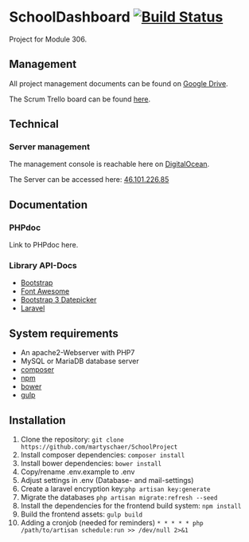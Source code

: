 # SchoolDashboard [![Build Status](https://travis-ci.org/martyschaer/SchoolDashboard.svg?branch=master)](https://travis-ci.org/martyschaer/SchoolDashboard)
Project for Module 306.

## Management
All project management documents can be found on [Google Drive](https://drive.google.com/drive/folders/0B817XkuekfgYS1luV2RRSHpVOG8).

The Scrum Trello board can be found [here](https://trello.com/b/Ol8jBTos/schoolproject).

## Technical
### Server management
The management console is reachable here on [DigitalOcean](https://cloud.digitalocean.com/droplets/10094949).

The Server can be accessed here: [46.101.226.85](http://46.101.226.85/)

## Documentation
### PHPdoc
Link to PHPdoc here.

### Library API-Docs
* [Bootstrap](http://getbootstrap.com/)
* [Font Awesome](https://fortawesome.github.io/Font-Awesome/)
* [Bootstrap 3 Datepicker](https://eonasdan.github.io/bootstrap-datetimepicker/)
* [Laravel](https://laravel.com/docs/5.2)

## System requirements
* An apache2-Webserver with PHP7
* MySQL or MariaDB database server
* [composer](https://getcomposer.org/)
* [npm](https://nodejs.org/)
* [bower](http://bower.io/)
* [gulp](http://gulpjs.com/)

## Installation
1. Clone the repository: `git clone https://github.com/martyschaer/SchoolProject`
2. Install composer dependencies: `composer install`
3. Install bower dependencies: `bower install`
4. Copy/rename .env.example to .env
5. Adjust settings in .env (Database- and mail-settings)
6. Create a laravel encryption key:`php artisan key:generate`
7. Migrate the databases `php artisan migrate:refresh --seed`
8. Install the dependencies for the frontend build system: `npm install`
9. Build the frontend assets: `gulp build`
10. Adding a cronjob (needed for reminders) `* * * * * php /path/to/artisan schedule:run >> /dev/null 2>&1`
